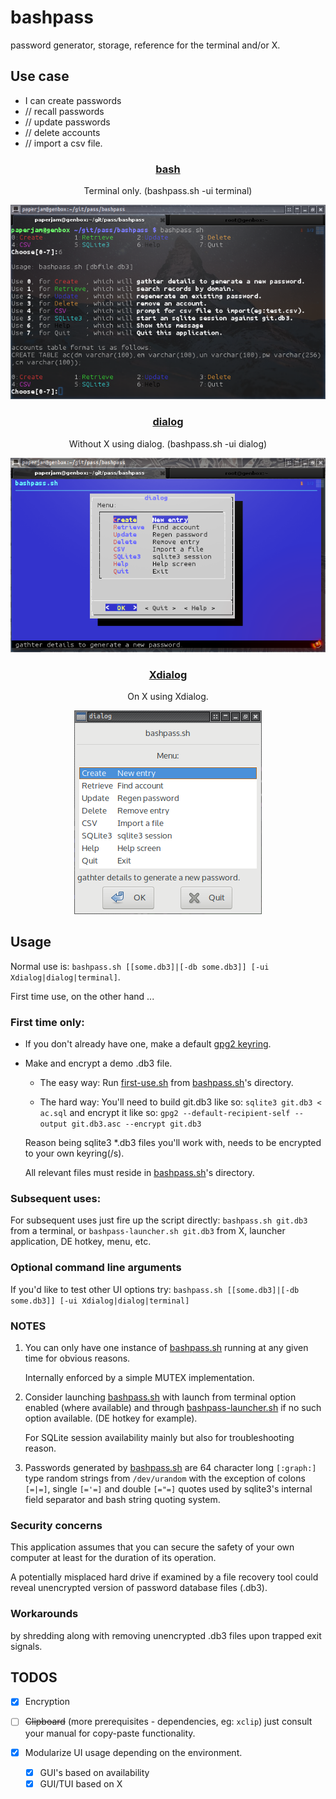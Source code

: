 # bashpass

password generator, storage, reference for the terminal and/or X.

## Use case

  * I can create passwords
  *    //  recall passwords
  *    //  update passwords
  *    //  delete accounts
  *    //  import a csv file.

### <p align="center">[bash](bashpass.sh)</p>
<p align="center">Terminal only. (bashpass.sh -ui terminal)</p>
<p align="center"><a href="assets/bp.png"><img alt="bashpass" src="assets/bp.png"></a></p>

### <p align="center">[dialog](bashpass.sh)</p>
<p align="center">Without X using dialog. (bashpass.sh -ui dialog)</p>
<p align="center"><a href="assets/dp.png"><img alt="dialogpass" src="assets/dp.png"></a></p>

### <p align="center">[Xdialog](bashpass.sh)</p>
<p align="center">On X using Xdialog.</p>
<p align="center"><a href="assets/xp.png"><img alt="dialogpass" src="assets/xp.png"></a></p>

## Usage

Normal use is: ```bashpass.sh [[some.db3]|[-db some.db3]] [-ui Xdialog|dialog|terminal]```.

First time use, on the other hand ...

### First time only:

 * If you don't already have one, make a default [gpg2 keyring](https://www.gnupg.org/gph/en/manual/c14.html).

 * Make and encrypt a demo .db3 file.

   * The easy way: Run [first-use.sh](first-use.sh) from [bashpass.sh](bashpass.sh)'s directory.

   * The hard way: You'll need to build git.db3 like so: ```sqlite3 git.db3 < ac.sql``` and encrypt it like so: ```gpg2 --default-recipient-self --output git.db3.asc --encrypt git.db3```

    Reason being sqlite3 *.db3 files you'll work with, needs to be encrypted to your own keyring(/s).

    All relevant files must reside in [bashpass.sh](bashpass.sh)'s directory.

### Subsequent uses:

For subsequent uses just fire up the script directly: ```bashpass.sh git.db3``` from a terminal, or ```bashpass-launcher.sh git.db3``` from X, launcher application, DE hotkey, menu, etc.

### Optional command line arguments

If you'd like to test other UI options try: ```bashpass.sh [[some.db3]|[-db some.db3]] [-ui Xdialog|dialog|terminal]```

### NOTES

 1. You can only have one instance of [bashpass.sh](bashpass.sh) running at any given time for obvious reasons.

    Internally enforced by a simple MUTEX implementation.

 2. Consider launching [bashpass.sh](bashpass.sh) with launch from terminal option enabled (where available) and through [bashpass-launcher.sh](bashpass-launcher.sh) if no such option available. (DE hotkey for example).

    For SQLite session availability mainly but also for troubleshooting reason.

 3. Passwords generated by [bashpass.sh](bashpass.sh) are 64 character long ```[:graph:]``` type random strings from ```/dev/urandom``` with the exception of colons ```[=|=]```, single ```[='=]``` and double ```[="=]``` quotes used by sqlite3's internal field separator and bash string quoting system.

### Security concerns

This application assumes that you can secure the safety of your own computer at least for the duration of its operation.

A potentially misplaced hard drive if examined by a file recovery tool could reveal unencrypted version of password database files (.db3).

### Workarounds

by shredding along with removing unencrypted .db3 files upon trapped exit signals.

## TODOS

 * [x] Encryption
 * [ ] ~~Clipboard~~ (more prerequisites - dependencies, eg: ```xclip```) just consult your manual for copy-paste functionality.
 * [x] Modularize UI usage depending on the environment.

   * [x] GUI's based on availability
   * [x] GUI/TUI based on X
